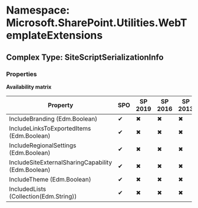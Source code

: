 # Namespace: Microsoft.SharePoint.Utilities.WebTemplateExtensions

## Complex Type: SiteScriptSerializationInfo

### Properties

**Availability matrix**

Property | SPO | SP 2019 | SP 2016 | SP 2013
----------|-----|---------|---------|--------
IncludeBranding (Edm.Boolean) | ✔ | ✖ | ✖ | ✖
IncludeLinksToExportedItems (Edm.Boolean) | ✔ | ✖ | ✖ | ✖
IncludeRegionalSettings (Edm.Boolean) | ✔ | ✖ | ✖ | ✖
IncludeSiteExternalSharingCapability (Edm.Boolean) | ✔ | ✖ | ✖ | ✖
IncludeTheme (Edm.Boolean) | ✔ | ✖ | ✖ | ✖
IncludedLists (Collection(Edm.String)) | ✔ | ✖ | ✖ | ✖
